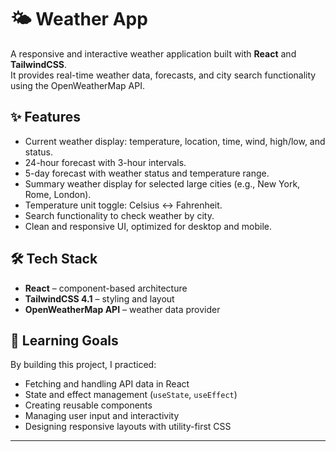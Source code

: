 # 🌤️ Weather App

A responsive and interactive weather application built with **React** and **TailwindCSS**.  
It provides real-time weather data, forecasts, and city search functionality using the OpenWeatherMap API.

## ✨ Features

- Current weather display: temperature, location, time, wind, high/low, and status.
- 24-hour forecast with 3-hour intervals.
- 5-day forecast with weather status and temperature range.
- Summary weather display for selected large cities (e.g., New York, Rome, London).
- Temperature unit toggle: Celsius ↔ Fahrenheit.
- Search functionality to check weather by city.
- Clean and responsive UI, optimized for desktop and mobile.

## 🛠 Tech Stack

- **React** – component-based architecture
- **TailwindCSS 4.1** – styling and layout
- **OpenWeatherMap API** – weather data provider

## 🎯 Learning Goals

By building this project, I practiced:

- Fetching and handling API data in React
- State and effect management (`useState`, `useEffect`)
- Creating reusable components
- Managing user input and interactivity
- Designing responsive layouts with utility-first CSS

---
